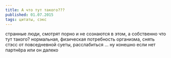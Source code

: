 ```yaml
---
title: А что тут такого???
published: 01.07.2015
tags: цитаты, сэкс
---
```


странные люди, смотрят порно и не сознаются в этом, а собственно что тут такого? нормальная, физическая потребность организма, снять стэсс от повседневной суеты, расслабиться … ну конешно если нет партнёра или он далеко
